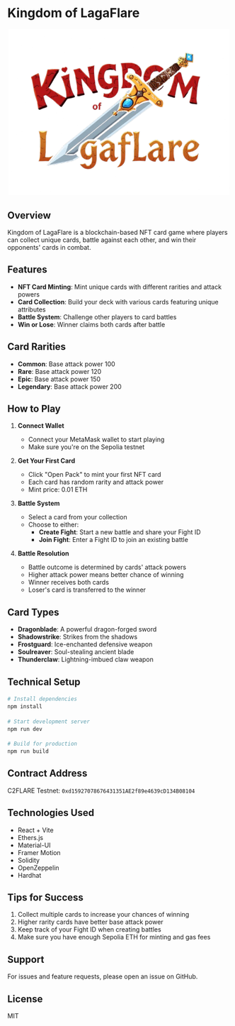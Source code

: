 # Kingdom of LagaFlare

<div align="center">
  <img src="./src/assets/kindomoflegaflarenobg.png" alt="Kingdom of LagaFlare Logo" width="500"/>
</div>

## Overview

Kingdom of LagaFlare is a blockchain-based NFT card game where players can collect unique cards, battle against each other, and win their opponents' cards in combat.

## Features

- **NFT Card Minting**: Mint unique cards with different rarities and attack powers
- **Card Collection**: Build your deck with various cards featuring unique attributes
- **Battle System**: Challenge other players to card battles
- **Win or Lose**: Winner claims both cards after battle

## Card Rarities

- **Common**: Base attack power 100
- **Rare**: Base attack power 120
- **Epic**: Base attack power 150
- **Legendary**: Base attack power 200

## How to Play

1. **Connect Wallet**
   - Connect your MetaMask wallet to start playing
   - Make sure you're on the Sepolia testnet

2. **Get Your First Card**
   - Click "Open Pack" to mint your first NFT card
   - Each card has random rarity and attack power
   - Mint price: 0.01 ETH

3. **Battle System**
   - Select a card from your collection
   - Choose to either:
     - **Create Fight**: Start a new battle and share your Fight ID
     - **Join Fight**: Enter a Fight ID to join an existing battle
   
4. **Battle Resolution**
   - Battle outcome is determined by cards' attack powers
   - Higher attack power means better chance of winning
   - Winner receives both cards
   - Loser's card is transferred to the winner

## Card Types

- **Dragonblade**: A powerful dragon-forged sword
- **Shadowstrike**: Strikes from the shadows
- **Frostguard**: Ice-enchanted defensive weapon
- **Soulreaver**: Soul-stealing ancient blade
- **Thunderclaw**: Lightning-imbued claw weapon

## Technical Setup

```bash
# Install dependencies
npm install

# Start development server
npm run dev

# Build for production
npm run build
```

## Contract Address

C2FLARE Testnet: `0xd15927078676431351AE2f89e4639cD134B08104`

## Technologies Used

- React + Vite
- Ethers.js
- Material-UI
- Framer Motion
- Solidity
- OpenZeppelin
- Hardhat

## Tips for Success

1. Collect multiple cards to increase your chances of winning
2. Higher rarity cards have better base attack power
3. Keep track of your Fight ID when creating battles
4. Make sure you have enough Sepolia ETH for minting and gas fees

## Support

For issues and feature requests, please open an issue on GitHub.

## License

MIT